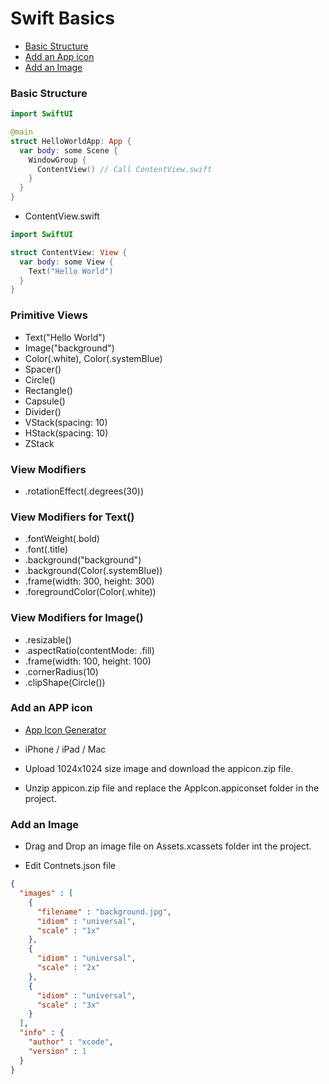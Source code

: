 # Swift Basics

* [Basic Structure](#basic-structure)
* [Add an App icon](#add-an-app-icon)
* [Add an Image](#add-an-image)

### Basic Structure
```swift
import SwiftUI

@main
struct HelloWorldApp: App {
  var body: some Scene {
    WindowGroup {
      ContentView() // Call ContentView.swift
    }
  }
}
```

* ContentView.swift
```swift
import SwiftUI

struct ContentView: View {
  var body: some View {
    Text("Hello World")
  }
}
```

### Primitive Views
* Text("Hello World")
* Image("background")
* Color(.white), Color(.systemBlue)
* Spacer()
* Circle()
* Rectangle()
* Capsule()
* Divider()
* VStack(spacing: 10)
* HStack(spacing: 10)
* ZStack

### View Modifiers
* .rotationEffect(.degrees(30))

### View Modifiers for Text()
* .fontWeight(.bold)
* .font(.title)
* .background("background")
* .background(Color(.systemBlue))
* .frame(width: 300, height: 300)
* .foregroundColor(Color(.white))

### View Modifiers for Image()
* .resizable()
* .aspectRatio(contentMode: .fill)
* .frame(width: 100, height: 100)
* .cornerRadius(10)
* .clipShape(Circle())

### Add an APP icon
* [App Icon Generator](https://appicon.co/) 

* iPhone / iPad / Mac

* Upload 1024x1024 size image and download the appicon.zip file.

* Unzip appicon.zip file and replace the AppIcon.appiconset folder in the project.

### Add an Image
* Drag and Drop an image file on Assets.xcassets folder int the project.

* Edit Contnets.json file
```json
{
  "images" : [
    {
      "filename" : "background.jpg",
      "idiom" : "universal",
      "scale" : "1x"
    },
    {
      "idiom" : "universal",
      "scale" : "2x"
    },
    {
      "idiom" : "universal",
      "scale" : "3x"
    }
  ],
  "info" : {
    "author" : "xcode",
    "version" : 1
  }
}
```